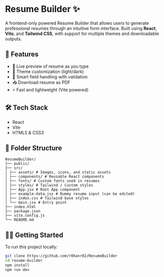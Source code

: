 # Resume Builder ✨

A frontend-only powered Resume Builder that allows users to generate professional resumes through an intuitive form interface. Built using **React**, **Vite**, and **Tailwind CSS**, with support for multiple themes and downloadable outputs.

## 🚀 Features

- 📄 Live preview of resume as you type
- 🎨 Theme customization (light/dark)
- 🧠 Smart field handling with validation
- 📥 Download resume as PDF
- ⚡ Fast and lightweight (Vite powered)

## 🛠 Tech Stack

- React
- Vite
- HTML5 & CSS3

## 📁 Folder Structure

```
ResumeBuilder/
├── public/
├── src/
│ ├── assets/ # Images, icons, and static assets
│ ├── components/ # Reusable React components
│ ├── fonts/ # Custom fonts used in resumes
│ ├── styles/ # Tailwind / Custom styles
│ ├── App.jsx # Root App component
│ ├── example-data.jsx # Dummy resume input (can be edited)
│ ├── index.css # Tailwind base styles
│ └── main.jsx # Entry point
├── index.html
├── package.json
├── vite.config.js
└── README.md
```

## 🧑‍💻 Getting Started

To run this project locally:

```bash
git clone https://github.com/r0hanr02/ResumeBuilder
cd resume-builder
npm install
npm run dev

